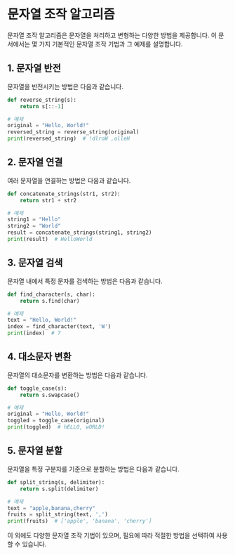 # 문자열 조작 알고리즘

문자열 조작 알고리즘은 문자열을 처리하고 변형하는 다양한 방법을 제공합니다. 이 문서에서는 몇 가지 기본적인 문자열 조작 기법과 그 예제를 설명합니다.

## 1. 문자열 반전

문자열을 반전시키는 방법은 다음과 같습니다.

```python
def reverse_string(s):
    return s[::-1]

# 예제
original = "Hello, World!"
reversed_string = reverse_string(original)
print(reversed_string)  # !dlroW ,olleH
```

## 2. 문자열 연결

여러 문자열을 연결하는 방법은 다음과 같습니다.

```python
def concatenate_strings(str1, str2):
    return str1 + str2

# 예제
string1 = "Hello"
string2 = "World"
result = concatenate_strings(string1, string2)
print(result)  # HelloWorld
```

## 3. 문자열 검색

문자열 내에서 특정 문자를 검색하는 방법은 다음과 같습니다.

```python
def find_character(s, char):
    return s.find(char)

# 예제
text = "Hello, World!"
index = find_character(text, 'W')
print(index)  # 7
```

## 4. 대소문자 변환

문자열의 대소문자를 변환하는 방법은 다음과 같습니다.

```python
def toggle_case(s):
    return s.swapcase()

# 예제
original = "Hello, World!"
toggled = toggle_case(original)
print(toggled)  # hELLO, wORLD!
```

## 5. 문자열 분할

문자열을 특정 구분자를 기준으로 분할하는 방법은 다음과 같습니다.

```python
def split_string(s, delimiter):
    return s.split(delimiter)

# 예제
text = "apple,banana,cherry"
fruits = split_string(text, ',')
print(fruits)  # ['apple', 'banana', 'cherry']
```

이 외에도 다양한 문자열 조작 기법이 있으며, 필요에 따라 적절한 방법을 선택하여 사용할 수 있습니다.